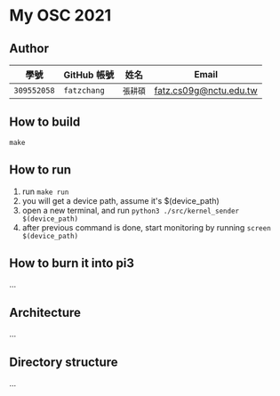 # My OSC 2021

## Author

| 學號 | GitHub 帳號 | 姓名 | Email |
| --- | ----------- | --- | --- |
|`309552058`| `fatzchang` | `張耕碩` | fatz.cs09g@nctu.edu.tw |

## How to build

`make`

## How to run

1. run `make run`
2. you will get a device path, assume it's \$(device_path)
3. open a new terminal, and run `python3 ./src/kernel_sender $(device_path)`
4. after previous command is done, start monitoring by running `screen $(device_path)`

## How to burn it into pi3

...

## Architecture

...

## Directory structure

...